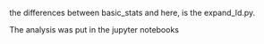 the differences between basic_stats and here, is the expand_ld.py.

The analysis was put in the jupyter notebooks
